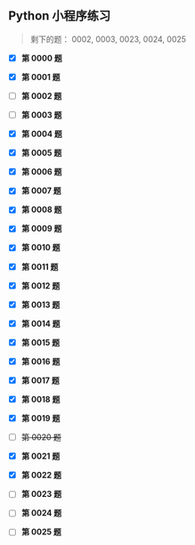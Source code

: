 ## Python 小程序练习 ##

> 剩下的题： 0002, 0003, 0023, 0024, 0025

- [X] **第 0000 题**
- [X] **第 0001 题**
- [ ] **第 0002 题**
- [ ] **第 0003 题**
- [X] **第 0004 题**
- [X] **第 0005 题**
- [X] **第 0006 题**
- [X] **第 0007 题**
- [X] **第 0008 题**
- [X] **第 0009 题**
- [X] **第 0010 题**
- [X] **第 0011 题**
- [X] **第 0012 题**
- [X] **第 0013 题**
- [X] **第 0014 题**
- [X] **第 0015 题**
- [X] **第 0016 题**
- [X] **第 0017 题**
- [X] **第 0018 题**
- [X] **第 0019 题**
- [ ] ~~第 0020 题~~
- [X] **第 0021 题**
- [X] **第 0022 题**
- [ ] **第 0023 题**
- [ ] **第 0024 题**
- [ ] **第 0025 题**

